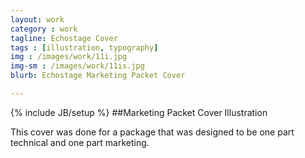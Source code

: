 ```yaml
---
layout: work
category : work
tagline: Echostage Cover
tags : [illustration, typography]
img : /images/work/11i.jpg
img-sm : /images/work/11is.jpg
blurb: Echostage Marketing Packet Cover

---
```

{% include JB/setup %}
##Marketing Packet Cover Illustration

This cover was done for a package that was designed to be one part technical and one part marketing.    

